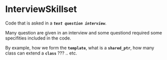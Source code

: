 # InterviewSkillset

Code that is asked in a **_`text question interview`_**.

Many question are given in an interview and some questiond required some specifities included in the code.

By example, how we form the **`template`**, what is a **`shared_ptr`**, how many class can extend a **`class`** ??? .. etc.
